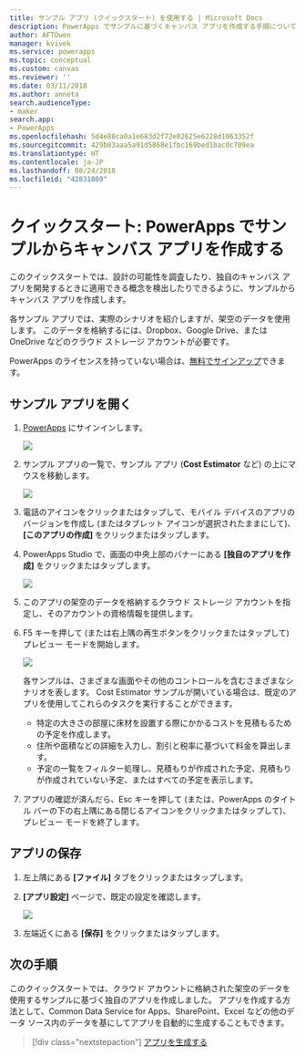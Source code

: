 ```yaml
---
title: サンプル アプリ (クイックスタート) を使用する | Microsoft Docs
description: PowerApps でサンプルに基づくキャンバス アプリを作成する手順について説明します。
author: AFTOwen
manager: kvivek
ms.service: powerapps
ms.topic: conceptual
ms.custom: canvas
ms.reviewer: ''
ms.date: 03/11/2018
ms.author: anneta
search.audienceType:
- maker
search.app:
- PowerApps
ms.openlocfilehash: 5d4e88ca0a1e683d2f72e02625e6228d1063352f
ms.sourcegitcommit: 429b83aaa5a91d5868e1fbc169bed1bac0c709ea
ms.translationtype: HT
ms.contentlocale: ja-JP
ms.lasthandoff: 08/24/2018
ms.locfileid: "42831809"
---
```

# <a name="quickstart-create-a-canvas-app-from-a-sample-in-powerapps"></a>クイックスタート: PowerApps でサンプルからキャンバス アプリを作成する
このクイックスタートでは、設計の可能性を調査したり、独自のキャンバス アプリを開発するときに適用できる概念を検出したりできるように、サンプルからキャンバス アプリを作成します。

各サンプル アプリでは、実際のシナリオを紹介しますが、架空のデータを使用します。 このデータを格納するには、Dropbox、Google Drive、または OneDrive などのクラウド ストレージ アカウントが必要です。

PowerApps のライセンスを持っていない場合は、[無料でサインアップ](../signup-for-powerapps.md)できます。

## <a name="open-a-sample-app"></a>サンプル アプリを開く
1. [PowerApps](https://web.powerapps.com?utm_source=padocs&utm_medium=linkinadoc&utm_campaign=referralsfromdoc) にサインインします。

    ![](./media/open-and-run-a-sample-app/sign-in.png)

1. サンプル アプリの一覧で、サンプル アプリ (**Cost Estimator** など) の上にマウスを移動します。

    ![](./media/open-and-run-a-sample-app/sample-tile.png)

1. 電話のアイコンをクリックまたはタップして、モバイル デバイスのアプリのバージョンを作成し (またはタブレット アイコンが選択されたままにして)、**[このアプリの作成]** をクリックまたはタップします。

1. PowerApps Studio で、画面の中央上部のバナーにある **[独自のアプリを作成]** をクリックまたはタップします。

    ![](./media/open-and-run-a-sample-app/banner.png)

1. このアプリの架空のデータを格納するクラウド ストレージ アカウントを指定し、そのアカウントの資格情報を提供します。

1. F5 キーを押して (または右上隅の再生ボタンをクリックまたはタップして) プレビュー モードを開始します。

    ![](./media/open-and-run-a-sample-app/open-preview.png)

    各サンプルは、さまざまな画面やその他のコントロールを含むさまざまなシナリオを表します。 Cost Estimator サンプルが開いている場合は、既定のアプリを使用してこれらのタスクを実行することができます。

    - 特定の大きさの部屋に床材を設置する際にかかるコストを見積もるための予定を作成します。
    - 住所や面積などの詳細を入力し、割引と税率に基づいて料金を算出します。
    - 予定の一覧をフィルター処理し、見積もりが作成された予定、見積もりが作成されていない予定、またはすべての予定を表示します。
    
1. アプリの確認が済んだら、Esc キーを押して (または、PowerApps のタイトル バーの下の右上隅にある閉じるアイコンをクリックまたはタップして)、プレビュー モードを終了します。

## <a name="save-the-app"></a>アプリの保存
1. 左上隅にある **[ファイル]** タブをクリックまたはタップします。

1. **[アプリ設定]** ページで、既定の設定を確認します。

    ![](./media/open-and-run-a-sample-app/app-settings.png)

1. 左端近くにある **[保存]** をクリックまたはタップします。 

## <a name="next-steps"></a>次の手順
このクイックスタートでは、クラウド アカウントに格納された架空のデータを使用するサンプルに基づく独自のアプリを作成しました。 アプリを作成する方法として、Common Data Service for Apps、SharePoint、Excel などの他のデータ ソース内のデータを基にしてアプリを自動的に生成することもできます。

> [!div class="nextstepaction"]
> [アプリを生成する](data-platform-create-app.md)
